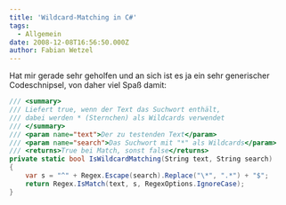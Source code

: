 ```yaml
---
title: 'Wildcard-Matching in C#'
tags:
  - Allgemein
date: 2008-12-08T16:56:50.000Z
author: Fabian Wetzel
---
```


Hat mir gerade sehr geholfen und an sich ist es ja ein sehr generischer Codeschnipsel, von daher viel Spaß damit:

```cs
/// <summary>
/// Liefert true, wenn der Text das Suchwort enthält,
/// dabei werden * (Sternchen) als Wildcards verwendet
/// </summary>
/// <param name="text">Der zu testenden Text</param>
/// <param name="search">Das Suchwort mit "*" als Wildcards</param>
/// <returns>True bei Match, sonst false</returns>
private static bool IsWildcardMatching(String text, String search)
{
    var s = "^" + Regex.Escape(search).Replace("\*", ".*") + "$";
    return Regex.IsMatch(text, s, RegexOptions.IgnoreCase);
}
```


